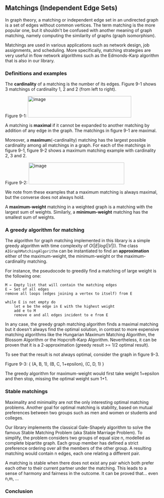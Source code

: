 ## Matchings (Independent Edge Sets)
In graph theory, a matching or independent edge set in an undirected graph is a set of edges without common vertices. 
The term matching is the more popular one, but it shouldn't be confused with another meaning of graph matching, namely computing the similarity of graphs (graph isomorphism).

Matchings are used in various applications such as network design, job assignments, and scheduling. 
More specifically, matching strategies are very useful in flow network algorithms such as the Edmonds-Karp algorithm that is also in our library.

### Definitions and examples
The **cardinality** of a matching is the number of its edges. Figure 9-1 shows 3 matchings of cardinality 1, 2 and 2 (from left to right).

Figure 9-1: <img width="338" height="70" alt="image" src="https://github.com/user-attachments/assets/b7e53772-9506-4116-832d-7c0607fff34b" />

A matching is **maximal** if it cannot be expanded to another matching by addition of any edge in the graph.
The matchings in figure 9-1 are maximal.

Moreover, a **maximum**(-cardinality) matching has the largest possible cardinality among all matchings in a graph.
For each of the matchings in figure 9-1, figure 9-2 shows a maximum matching example with cardinality 2, 3 and 2.

Figure 9-2: <img width="312" height="71" alt="image" src="https://github.com/user-attachments/assets/53485f3d-28e5-4f17-b072-790cbaba5552" />

We note from these examples that a maximum matching is always maximal, but the converse does not always hold.

A **maximum-weight** matching in a weighted graph is a matching with the largest sum of weights. 
Similarly, a **minimum-weight** matching has the smallest sum of weights.

### A greedy algorithm for matching
The algorithm for graph matching implemented in this library is a simple greedy algorithm with time complexity of $O(|E|log(|V|))$.
The class ```AIGraphMatchingAlgorithm``` can be instantiated to find an **approximation** either of the maximum-weight, the minimum-weight or the maximum-cardinality matching.

For instance, the pseudocode to greedily find a matching of large weight is the following one:
```
M ← Empty list that will contain the matching edges
E ← Set of all edges
remove all loops (edges joining a vertex to itself) from E

while E is not empty do
    let e be the edge in E with the highest weight
    add e to M
    remove e and all edges incident to e from E
```
In any case, the greedy graph matching algorithm finds a maximal matching but it doesn't always find the optimal solution, in contrast to more expensive matching algorithms like the Hungarian Maximum Matching Algorithm, the Blossom Algorithm or the Hopcroft–Karp Algorithm.
Nevertheless, it can be proven that it is a 2-approximation (greedy result >= 1/2 optimal result).

To see that the result is not always optimal, consider the graph in figure 9-3.

Figure 9-3: { (A, B, 1), (B, C, 1+epsilon), (C, D, 1) }

The greedy algorithm for maximum-weight would first take weight 1+epsilon and then stop, missing the optimal weight sum 1+1.

### Stable matchings
Maximality and minimality are not the only interesting optimal matching problems.
Another goal for optimal matching is stability, based on mutual preferences between two groups such as men and women or students and colleges.

Our library implements the classical Gale-Shapely algorithm to solve the famous Stable Matching Problem (aka Stable Marriage Problem).
To simplify, the problem considers two groups of equal size n, modelled as complete bipartite graph.
Each group member has defined a strict preference ordering over all the members of the other group.
A resulting matching would contain n edges, each one relating a different pair.

A matching is stable when there does not exist any pair which both prefer each other to their current partner under the matching.
This leads to a sense of harmony and fairness in the outcome.
It can be proved that... even n,m, ...
### Conclusion
